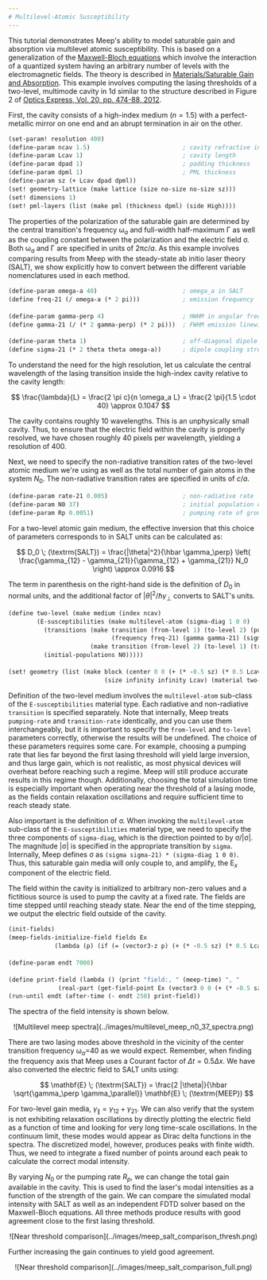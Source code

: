```yaml
---
# Multilevel-Atomic Susceptibility
---
```


This tutorial demonstrates Meep's ability to model saturable gain and absorption via multilevel atomic susceptibility. This is based on a generalization of the [Maxwell-Bloch equations](https://en.wikipedia.org/wiki/Maxwell-Bloch_equations) which involve the interaction of a quantized system having an arbitrary number of levels with the electromagnetic fields. The theory is described in [Materials/Saturable Gain and Absorption](../Materials.md#saturable-gain-and-absorption). This example involves computing the lasing thresholds of a two-level, multimode cavity in 1d similar to the structure described in Figure 2 of [Optics Express, Vol. 20, pp. 474-88, 2012](https://www.osapublishing.org/oe/abstract.cfm?uri=oe-20-1-474).


First, the cavity consists of a high-index medium ($n = 1.5$) with a perfect-metallic mirror on one end and an abrupt termination in air on the other.
```scm
(set-param! resolution 400)
(define-param ncav 1.5)                          ; cavity refractive index
(define-param Lcav 1)                            ; cavity length
(define-param dpad 1)                            ; padding thickness
(define-param dpml 1)                            ; PML thickness
(define-param sz (+ Lcav dpad dpml))
(set! geometry-lattice (make lattice (size no-size no-size sz)))
(set! dimensions 1)
(set! pml-layers (list (make pml (thickness dpml) (side High))))
```

The properties of the polarization of the saturable gain are determined by the central transition's frequency ω$_a$ and full-width half-maximum Γ as well as the coupling constant between the polarization and the electric field σ. Both ω$_a$ and Γ are specified in units of 2π$c$/$a$. As this example involves comparing results from Meep with the steady-state ab initio laser theory (SALT), we show explicitly how to convert between the different variable nomenclatures used in each method.
```scm
(define-param omega-a 40)                        ; omega_a in SALT
(define freq-21 (/ omega-a (* 2 pi)))            ; emission frequency  (units of 2πc/a)

(define-param gamma-perp 4)                      ; HWHM in angular frequency, SALT
(define gamma-21 (/ (* 2 gamma-perp) (* 2 pi)))  ; FWHM emission linewidth (units of 2πc/a)

(define-param theta 1)                           ; off-diagonal dipole matrix element
(define sigma-21 (* 2 theta theta omega-a))      ; dipole coupling strength (hbar = 1)
```
To understand the need for the high resolution, let us calculate the central wavelength of the lasing transition inside the high-index cavity relative to the cavity length:

$$ \frac{\lambda}{L} = \frac{2 \pi c}{n \omega_a L} = \frac{2 \pi}{1.5 \cdot 40} \approx 0.1047 $$

The cavity contains roughly 10 wavelengths. This is an unphysically small cavity. Thus, to ensure that the electric field within the cavity is properly resolved, we have chosen roughly 40 pixels per wavelength, yielding a resolution of 400.

Next, we need to specify the non-radiative transition rates of the two-level atomic medium we're using as well as the total number of gain atoms in the system $N_0$. The non-radiative transition rates are specified in units of $c$/$a$.

```scm
(define-param rate-21 0.005)                     ; non-radiative rate  (units of c/a)
(define-param N0 37)                             ; initial population density of ground state
(define-param Rp 0.0051)                         ; pumping rate of ground to excited state
```
For a two-level atomic gain medium, the effective inversion that this choice of parameters corresponds to in SALT units can be calculated as:

$$ D_0 \; (\textrm{SALT}) = \frac{|\theta|^2}{\hbar \gamma_\perp} \left( \frac{\gamma_{12} - \gamma_{21}}{\gamma_{12} + \gamma_{21}} N_0 \right) \approx 0.0916 $$

The term in parenthesis on the right-hand side is the definition of $D_0$ in normal units, and the additional factor of $|\theta|^2 / \hbar \gamma_\perp$ converts to SALT's units.

```scm
(define two-level (make medium (index ncav)
        (E-susceptibilities (make multilevel-atom (sigma-diag 1 0 0)
          (transitions (make transition (from-level 1) (to-level 2) (pumping-rate Rp)
                             (frequency freq-21) (gamma gamma-21) (sigma sigma-21))
                       (make transition (from-level 2) (to-level 1) (transition-rate rate-21)))
          (initial-populations N0)))))

(set! geometry (list (make block (center 0 0 (+ (* -0.5 sz) (* 0.5 Lcav)))
                           (size infinity infinity Lcav) (material two-level))))			   
```

Definition of the two-level medium involves the `multilevel-atom` sub-class of the `E-susceptibilities` material type. Each radiative and non-radiative `transition` is specified separately. Note that internally, Meep treats `pumping-rate` and `transition-rate` identically, and you can use them interchangeably, but it is important to specify the `from-level` and `to-level` parameters correctly, otherwise the results will be undefined. The choice of these parameters requires some care. For example, choosing a pumping rate that lies far beyond the first lasing threshold will yield large inversion, and thus large gain, which is not realistic, as most physical devices will overheat before reaching such a regime. Meep will still produce accurate results in this regime though. Additionally, choosing the total simulation time is especially important when operating near the threshold of a lasing mode, as the fields contain relaxation oscillations and require sufficient time to reach steady state.

Also important is the definition of σ. When invoking the `multilevel-atom` sub-class of the `E-susceptibilities` material type, we need to specify the three components of `sigma-diag`, which is the direction pointed to by σ/|σ|. The magnitude |σ| is specified in the appropriate transition by `sigma`. Internally, Meep defines σ as `(sigma sigma-21) * (sigma-diag 1 0 0)`. Thus, this saturable gain media will only couple to, and amplify, the E$_x$ component of the electric field.

The field within the cavity is initialized to arbitrary non-zero values and a fictitious source is used to pump the cavity at a fixed rate. The fields are time stepped until reaching steady state. Near the end of the time stepping, we output the electric field outside of the cavity.

```scm
(init-fields)
(meep-fields-initialize-field fields Ex
             (lambda (p) (if (= (vector3-z p) (+ (* -0.5 sz) (* 0.5 Lcav))) 1 0)))

(define-param endt 7000)

(define print-field (lambda () (print "field:, " (meep-time) ", "
              (real-part (get-field-point Ex (vector3 0 0 (+ (* -0.5 sz) Lcav (* 0.5 dpad))))) "\n")))
(run-until endt (after-time (- endt 250) print-field))
```

The spectra of the field intensity is shown below.

<center>
![Multilevel meep spectra](../images/multilevel_meep_n0_37_spectra.png)
</center>

There are two lasing modes above threshold in the vicinity of the center transition frequency ω$_a$=40 as we would expect. Remember, when finding the frequency axis that Meep uses a Courant factor of $\Delta t = 0.5 \Delta x$. We have also converted the electric field to SALT units using:

$$ \mathbf{E} \; (\textrm{SALT}) = \frac{2 |\theta|}{\hbar \sqrt{\gamma_\perp \gamma_\parallel}} \mathbf{E} \; (\textrm{MEEP}) $$

For two-level gain media, $\gamma_\parallel = \gamma_{12} + \gamma_{21}$. We can also verify that the system is not exhibiting relaxation oscillations by directly plotting the electric field as a function of time and looking for very long time-scale oscillations. In the continuum limit, these modes would appear as Dirac delta functions in the spectra. The discretized model, however, produces peaks with finite width. Thus, we need to integrate a fixed number of points around each peak to calculate the correct modal intensity.

By varying $N_0$ or the pumping rate $R_p$, we can change the total gain available in the cavity. This is used to find the laser's modal intensities as a function of the strength of the gain. We can compare the simulated modal intensity with SALT as well as an independent FDTD solver based on the Maxwell-Bloch equations. All three methods produce results with good agreement close to the first lasing threshold. 

<center>
![Near threshold comparison](../images/meep_salt_comparison_thresh.png)
</center>

Further increasing the gain continues to yield good agreement.

<center>
![Near threshold comparison](../images/meep_salt_comparison_full.png)
</center>
